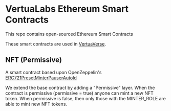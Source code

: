 # VertuaLabs Ethereum Smart Contracts

This repo contains open-sourced Ethereum Smart Contracts

These smart contracts are used in [VertuaVerse](https://vertuaverse.com).

## NFT (Permissive)

A smart contract based upon OpenZeppelin's [ERC721PresetMinterPauserAutoId](https://docs.openzeppelin.com/contracts/4.x/api/token/erc721#ERC721PresetMinterPauserAutoId)

We extend the base contract by adding a "Permissive" layer. When the contract is permissive (permissive = true) anyone can mint a new NFT token. When permissive is false, then only those with the MINTER_ROLE are able to mint new NFT tokens.

